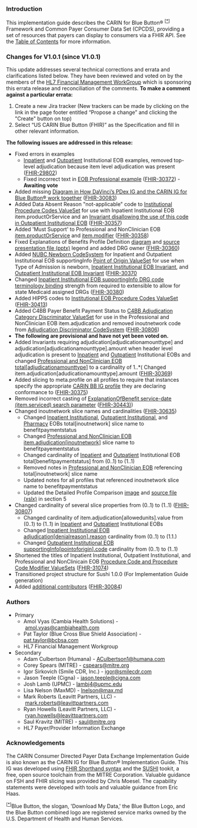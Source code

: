 <h3>Introduction</h3>
<p>This implementation guide describes the CARIN for Blue Button&reg; <sup>[<a href="#ftn.id1" name="id1">*</a>]</sup> Framework and Common Payer Consumer Data Set (CPCDS), providing a set of resources that payers can display to consumers via a FHIR API. See the <a href="toc.html">Table of Contents</a> for more information.</p>
<div>
<h3>Changes for V1.0.1 (since V1.0.1)</h3>
<p>This update addresses several technical corrections and errata and clarifications listed below. They have been reviewed
and voted on by the members of the <a href="http://www.hl7.org/Special/committees/fm/index.cfm">HL7 Financial Management WorkGroup</a> which is sponsoring this errata release and reconciliation of the comments. <strong>To make a comment against a particular errata:</strong></p>

  <ol>
    <li>Create a new Jira tracker (New trackers can be made by clicking on the link in the page footer entitled “Propose a change” and clicking the "Create" button on top)</li>
    <li>Select “US CARIN Blue Button (FHIR)” as the Specification and fill in other relevant information.</li>
  </ol>
  <p><b>The following issues are addressed in this release:</b></p>
  
<ul>
    <li>Fixed errors in examples
        <ul>
            <li><a href="ExplanationOfBenefit-InpatientEOBExample1.html">Inpatient</a> and <a href="ExplanationOfBenefit-OutpatientEOBExample1.html">Outpatient</a> Institutional EOB examples, removed top-level adjudication because item level adjudication was present (<a href="https://jira.hl7.org/browse/FHIR-29802">FHIR-29802</a>)</li>
            <li>Fixed incorrect text in <a href="ExplanationOfBenefit-EOBProfessional1a.html">EOB Professional example</a> (<a href="https://jira.hl7.org/browse/FHIR-30372">FHIR-30372</a>) - <b>Awaiting vote</b></li>
        </ul>
    </li>
    <li>Added missing <a href="1_Background.html#davinci-carin">Diagram in How DaVinci’s PDex IG and the CARIN IG for Blue Button® work together</a> (<a href="https://jira.hl7.org/browse/FHIR-30083">FHIR-30083</a>)
    </li>
    <li>Added Data Absent Reason "not-applicable" code to <a href="ValueSet-C4BBEOBInstitutionalProcedureCodes.html#definition">Institutional Procedure Codes ValueSet</a> for use with Inpatient Institutional EOB item.productOrService and an <a href="StructureDefinition-C4BB-ExplanationOfBenefit-Outpatient-Institutional-definitions.html#ExplanationOfBenefit.item.productOrService">Invariant disallowing the use of this code in Outpatient Institutional EOB</a> (<a href="https://jira.hl7.org/browse/FHIR-30357">FHIR-30357</a>)</li>
    <li>Added 'Must Support' to Professional and NonClinician EOB <a href="StructureDefinition-C4BB-ExplanationOfBenefit-Professional-NonClinician-definitions.html#ExplanationOfBenefit.item.productOrService">item.productOrService</a> and <a href="StructureDefinition-C4BB-ExplanationOfBenefit-Professional-NonClinician-definitions.html#ExplanationOfBenefit.item.modifier">item.modifier</a> (<a href="https://jira.hl7.org/browse/FHIR-30358">FHIR-30358</a>)</li>
    <li>Fixed Explanations of Benefits Profile Definition <a href="4_Common_Payer_Consumer_Data_Set.html#profiles-definition">diagram</a> and <a href="CARINforBlueButtonProfileComparisonOverview.pptx">source presentation file (pptx)</a> legend and added DRG owner (<a href="https://jira.hl7.org/browse/FHIR-30360">FHIR-30360</a>)</li>
    <li>Added <a href="CodeSystem-AHANUBCPointOfOriginForAdmissionOrVisitNewborn.html">NUBC Newborn CodeSystem</a> for Inpatient and Outpatient Institutional EOB supportingInfo <a href="ValueSet-AHANUBCPointOfOriginForAdmissionOrVisit.html">Point of Origin ValueSet</a> for use when Type of Admission is newborn, <a href="StructureDefinition-C4BB-ExplanationOfBenefit-Inpatient-Institutional.html#inv">Inpatient Institutional EOB Invariant</a>, and <a href="StructureDefinition-C4BB-ExplanationOfBenefit-Outpatient-Institutional.html#inv">Outpatient Institutional EOB Invariant</a> (<a href="https://jira.hl7.org/browse/FHIR-30370">FHIR-30370</a></li>
    <li>Changed <a href="StructureDefinition-C4BB-ExplanationOfBenefit-Inpatient-Institutional-definitions.html#ExplanationOfBenefit.supportingInfo:drg.code">Inpatient Institutional EOB supportingInfo DRG code terminology binding</a> strength from required to extensible to allow for state Medicaid assigned DRGs (<a href="https://jira.hl7.org/browse/FHIR-30380">FHIR-30380</a>)</li>
    <li>Added HIPPS codes to <a href="ValueSet-C4BBEOBInstitutionalProcedureCodes.html">Institutional EOB Procedure Codes ValueSet</a> (<a href="https://jira.hl7.org/browse/FHIR-30413">FHIR-30413</a>)</li>
    <li> Added C4BB Payer Benefit Payment Status to <a href="ValueSet-C4BBAdjudicationCategoryDiscriminator.html#definition">C4BB Adjudication Category Discriminator ValueSet</a> for use in the Professional and NonClinician EOB item.adjudication and removed inoutnetwork code from <a  href="CodeSystem-C4BBAdjudicationDiscriminator.html">Adjudication Discriminator CodeSystem</a> (<a href="https://jira.hl7.org/browse/FHIR-30806">FHIR-30806</a>)</li>
    <li><b>The following are provisional and have not yet been voted on.</b></li>
    <li>Added Invariants requiring adjudication[adjudicationamounttype] and adjudication[adjudicationamounttype].amount when header level adjudication is present to <a href="StructureDefinition-C4BB-ExplanationOfBenefit-Inpatient-Institutional.html#inv">Inpatient</a> and <a href="StructureDefinition-C4BB-ExplanationOfBenefit-Inpatient-Institutional.html#inv">Outpatient</a> Institutional EOBs and changed <a href="StructureDefinition-C4BB-ExplanationOfBenefit-Professional-NonClinician-definitions.html#ExplanationOfBenefit.total:adjudicationamounttype">Professional and NonClinician EOB total[adjudicationamounttype]</a> to a cardinality of 1..*( Changed item.adjudication[adudicationamounttype].amount (<a href="https://jira.hl7.org/browse/FHIR-30369">FHIR-30369</a>)</li>
    <li>Added slicing to meta.profile on all profiles to require that instances specify the appropriate <a href="artifacts.html#4">CARIN BB IG profile</a> they are declaring conformance to (<a href="https://jira.hl7.org/browse/FHIR-30375">FHIR-30375</a>)</li>
    <li>Removed incorrect casting of <a href="SearchParameter-explanationofbenefit-service-date.html">ExplanationOfBenefit service-date (item.serviced) search parameter</a> (<a href="https://jira.hl7.org/browse/FHIR-30443">FHIR-30443)</a>)</li>
    <li>Changed inoutnetwork slice names and cardinalities (<a href="https://jira.hl7.org/browse/FHIR-30635">FHIR-30635</a>)
        <ul>
            <li>Changed <a href="StructureDefinition-C4BB-ExplanationOfBenefit-Inpatient-Institutional-definitions.html#ExplanationOfBenefit.total:benefitpaymentstatus">Inpatient Institutional</a>, <a href="StructureDefinition-C4BB-ExplanationOfBenefit-Outpatient-Institutional-definitions.html#ExplanationOfBenefit.total:benefitpaymentstatus">Outpatient Institutional</a>, and <a href="StructureDefinition-C4BB-ExplanationOfBenefit-Pharmacy-definitions.html#ExplanationOfBenefit.total:benefitpaymentstatus">Pharmacy</a> EOBs total[inoutnetwork] slice name to benefitpaymentstatus</li>
            <li>Changed <a href="StructureDefinition-C4BB-ExplanationOfBenefit-Professional-NonClinician-definitions.html#ExplanationOfBenefit.item.adjudication:benefitpaymentstatus">Professional and NonClinician EOB item.adjudication[inoutnetwork]</a> slice name to benefitpayementstatus</li>
            <li>Changed cardinality of <a href="StructureDefinition-C4BB-ExplanationOfBenefit-Inpatient-Institutional-definitions.html#ExplanationOfBenefit.total:benefitpaymentstatus">Inpatient</a> and <a href="StructureDefinition-C4BB-ExplanationOfBenefit-Outpatient-Institutional-definitions.html#ExplanationOfBenefit.total:benefitpaymentstatus">Outpatient</a> Institutional EOB total[benefitpaymentstatus] from (0..1) to (1..1)</li>
            <li>Removed notes in <a href="StructureDefinition-C4BB-ExplanationOfBenefit-Professional-NonClinician.html#root">Professional and NonClinician EOB</a> referencing total[inoutnetwork] slice name</li>
            <li>Updated notes for all profiles that referenced inoutnetwork slice name to benefitpaymentstatus</li>
            <li>Updated the Detailed Profile Comparison <a href="4_Common_Payer_Consumer_Data_Set.html#profiles-definition">image</a> and <a href="CARINforBlueButtonProfileComparison.xlsx">source file (xslx)</a> in section 5</li>
        </ul>
    </li>
    <li>Changed cardinality of several slice properties from (0..1) to (1..1) (<a href="https://jira.hl7.org/browse/FHIR-30807">FHIR-30807</a>)
        <ul>
            <li>Changed cardinality of item.adjudication[allowedunits].value from (0..1) to (1..1) in <a href="StructureDefinition-C4BB-ExplanationOfBenefit-Outpatient-Institutional-definitions.html#ExplanationOfBenefit.item.adjudication:allowedunits.value">Inpatient</a> and <a href="StructureDefinition-C4BB-ExplanationOfBenefit-Inpatient-Institutional-definitions.html#ExplanationOfBenefit.item.adjudication:allowedunits.value">Outpatient</a> Institutional EOBs</li>
            <li>Changed <a href="StructureDefinition-C4BB-ExplanationOfBenefit-Inpatient-Institutional-definitions.html#ExplanationOfBenefit.adjudication:denialreason.reason">Inpatient Institutional EOB adjudication[denialreason].reason</a> cardinality from (0..1) to (1.1.)</li>
            <li>Changed <a href="StructureDefinition-C4BB-ExplanationOfBenefit-Outpatient-Institutional-definitions.html#ExplanationOfBenefit.supportingInfo:pointoforigin.code">Outpatient Institutional EOB supportingInfo[pointoforigin].code</a> cardinality from (0..1) to (1..1)</li>
        </ul>
    </li>
    <li>Shortened the titles of Inpatient Institutional, Outpatient Institutional, and Professional and NonClinicain EOB <a href="artifacts.html#5">Procedure Code and Procedure Code Modifier ValueSets</a> (<a href="https://jira.hl7.org/browse/FHIR-31074">FHIR-31074</a>)</li>
    <li>Transitioned project structure for Sushi 1.0.0 (For Implementation Guide generation)</li>
    <li>Added <a href="index.html#authors">additional contributors</a> (<a href="https://jira.hl7.org/browse/FHIR-30084">FHIR-30084</a>)</li>
</ul>
</div>
<a name="authors"> </a>
<h3>Authors</h3>
<ul>
<li>Primary
<ul>
<li>Amol Vyas (Cambia Health Solutions) -&nbsp;<a href="mailto:amol.vyas@cambiahealth.com">amol.vyas@cambiahealth.com</a></li>
<li>Pat Taylor (Blue Cross Blue Shield Association) - <a href="mailto:pat.taylor@bcbsa.com">pat.taylor@bcbsa.com</a></li>
<li>HL7 Financial Management Workgroup</li>
</ul>
</li>
<li>Secondary
<ul>
<li>Adam Culbertson (Humana) -&nbsp;<a href="mailto:ACulbertson1@humana.com">ACulbertson1@humana.com</a></li>
<li>Corey Spears (MITRE) -&nbsp;<a href="mailto:cspears@mitre.org">cspears@mitre.org</a></li>   
<li>Igor Sirkovich (Smile CDR, Inc.) -&nbsp;<a href="mailto:igor@smilecdr.com">igor@smilecdr.com</a></li>   
<li>Jason Teeple (Cigna) -&nbsp;<a href="mailto:jason.teeple@cigna.com">jason.teeple@cigna.com</a></li>
<li>Josh Lamb (UPMC) -&nbsp;<a href="mailto:igor@smilecdr.com">lambj4@upmc.edu</a></li> 
<li>Lisa Nelson (MaxMD) -&nbsp;<a href="mailto:lnelson@max.md">lnelson@max.md</a></li>
<li>Mark Roberts (Leavitt Partners, LLC) -&nbsp;<a href="mailto:mark.roberts@leavittpartners.com">mark.roberts@leavittpartners.com</a></li>
<li>Ryan Howells (Leavitt Partners, LLC) -&nbsp;<a href="mailto:ryan.howells@leavittpartners.com">ryan.howells@leavittpartners.com</a></li>
<li>Saul Kravitz (MITRE) -&nbsp;<a href="mailto:saul@mitre.org">saul@mitre.org</a></li>
<li>HL7 Payer/Provider Information Exchange</li>
</ul>
</li>
</ul>
<h3>Acknowledgements</h3>
<p>The CARIN Consumer Directed Payer Data Exchange Implementation Guide is also known as the CARIN IG for Blue Button&reg; Implementation Guide. This IG was developed using <a href="https://build.fhir.org/ig/HL7/fhir-shorthand/">FHIR Shorthand syntax</a> and the <a href="https://github.com/FHIR/sushi">SUSHI</a> tookit, a free, open source toolchain from the MITRE Corporation. Valuable guidance on FSH and FHIR slicing was provided by Chris Moesel. The capability statements were developed with tools and valuable guidance from Eric Haas.</p>
<div class="footnote"><sup>[<a href="#id1" name="ftn.id1">*</a>]</sup>Blue Button, the slogan, 'Download My Data,' the Blue Button Logo, and the Blue Button combined logo are registered service marks owned by the U.S. Department of Health and Human Services.</div>